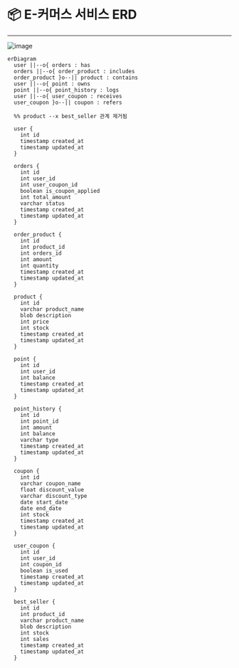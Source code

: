 # 📦  E-커머스 서비스 ERD

---
![image](https://github.com/user-attachments/assets/af167f13-4d3a-4ae7-9f5a-da09a128ec3d)
<!-- https://dbdiagram.io/d  
Table user {
  id integer [primary key]
  created_at timestamp [not null]
  updated_at timestamp [not null]
}
 
Table orders {
  id integer [primary key]
  user_id integer [not null] //유저ID
  user_coupon_id integer [ref: - user_coupon.id, unique] //유저쿠폰 ID - 사용 안하면 null
  is_coupon_applied boolean [not null] //쿠폰 사용 여부
  total_amount integer [not null] //총 주문금액
  status varchar [not null] //주문상태(NOT_PAID, CANCEL, PAID)
  created_at timestamp [not null]
  updated_at timestamp [not null]
}
 
Table order_product {
  id integer [primary key]
  product_id integer [not null] //상품ID
  orders_id integer [not null] //주문ID
  amount integer [not null] //주문금액
  quantity integer [not null] //주문수량
  created_at timestamp [not null]
  updated_at timestamp [not null]
}
 
Table product {
  id integer [primary key]
  product_name varchar [not null] //상품명
  description blob //상품 상세정보
  price integer [not null] // 상품 가격
  stock integer [not null] //상품 재고
  created_at timestamp [not null]
  updated_at timestamp [not null]
}
 
Table point {
  id integer [primary key]
  user_id integer [not null] //유저ID
  balance integer [not null] //잔고
  created_at timestamp [not null]
  updated_at timestamp [not null]
}
 
Table point_history {
  id integer [primary key]
  point_id integer [not null]
  amount integer [not null] //충전/사용액
  balance integer [not null] //충전/사용 당시 잔고
  type varchar [not null] //충전 or 사용
  created_at timestamp [not null]
  updated_at timestamp [not null]
}
 
Table coupon {
  id integer [primary key]
  coupon_name varchar [not null] //쿠폰 이름
  discount_value decimal [not null]// 퍼센트 or 값
  discount_type varchar [not null] // 할인 정책(정률/정액)
  start_date date [not null] //유효기간 시작일 
  end_date date [not null] //유효기간 종료일
  stock integer [not null] // 쿠폰 재고 
  created_at timestamp [not null]
  updated_at timestamp [not null]
}
 
Table user_coupon {
  id integer [primary key]
  user_id integer [not null] //유저ID 
  coupon_id integer [not null] //쿠폰ID
  is_used boolean [not null] //쿠폰 사용 여부 
  coupon_name varchar [not null] //쿠폰 이름
  issued_at date [not null] //유효기간 시작일
  expried_at date [not null] //유효기간 종료일
  created_at timestamp [not null]
  updated_at timestamp [not null]
}

Table best_seller {
  id integer [primary key]
  product_id integer [not null] //상품ID
  product_name varchar [not null] //상품명
  description blob [not null] //상품 상세정보
  stock integer [not null] //재고
  sales integer [not null] //판매량
  created_at timestamp [not null]
  updated_at timestamp [not null]
}
 
Ref product_order_item : order_product.product_id > product.id
Ref orders_order_item : order_product.orders_id > orders.id
Ref users_orders : orders.user_id > user.id
Ref point_point_history : point_history.point_id > point.id
Ref coupon_user_coupon : user_coupon.coupon_id > coupon.id
Ref user_user_coupon : user_coupon.user_id > user.id

Ref: "user"."id" - "point"."user_id"

-->
```mermaid
erDiagram
  user ||--o{ orders : has
  orders ||--o{ order_product : includes
  order_product }o--|| product : contains
  user ||--o{ point : owns
  point ||--o{ point_history : logs
  user ||--o{ user_coupon : receives
  user_coupon }o--|| coupon : refers

  %% product --x best_seller 관계 제거됨

  user {
    int id
    timestamp created_at
    timestamp updated_at
  }

  orders {
    int id
    int user_id
    int user_coupon_id
    boolean is_coupon_applied
    int total_amount
    varchar status
    timestamp created_at
    timestamp updated_at
  }

  order_product {
    int id
    int product_id
    int orders_id
    int amount
    int quantity
    timestamp created_at
    timestamp updated_at
  }

  product {
    int id
    varchar product_name
    blob description
    int price
    int stock
    timestamp created_at
    timestamp updated_at
  }

  point {
    int id
    int user_id
    int balance
    timestamp created_at
    timestamp updated_at
  }

  point_history {
    int id
    int point_id
    int amount
    int balance
    varchar type
    timestamp created_at
    timestamp updated_at
  }

  coupon {
    int id
    varchar coupon_name
    float discount_value
    varchar discount_type
    date start_date
    date end_date
    int stock
    timestamp created_at
    timestamp updated_at
  }

  user_coupon {
    int id
    int user_id
    int coupon_id
    boolean is_used
    timestamp created_at
    timestamp updated_at
  }

  best_seller {
    int id
    int product_id
    varchar product_name
    blob description
    int stock
    int sales
    timestamp created_at
    timestamp updated_at
  }
```
